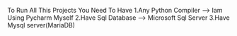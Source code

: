 To Run All This Projects You Need To Have 
1.Any Python Compiler 
--> Iam Using Pycharm Myself
2.Have Sql Database 
--> Microsoft Sql Server 
3.Have Mysql server(MariaDB)
